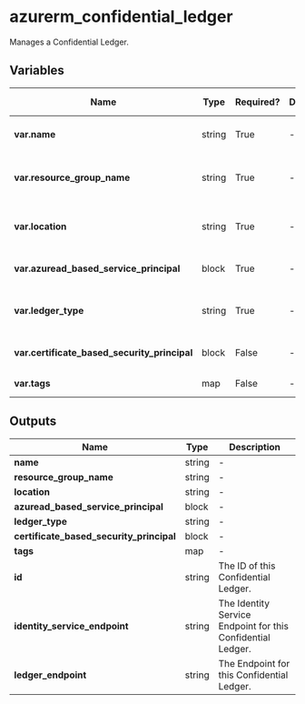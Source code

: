# azurerm_confidential_ledger

Manages a Confidential Ledger.

## Variables

| Name | Type | Required? | Default  | possible values | Description |
| ---- | ---- | --------- | -------- | ----------- | ----------- |
| **var.name** | string | True | -  |  -  | Specifies the name of the Confidential Ledger. Changing this forces a new resource to be created. | 
| **var.resource_group_name** | string | True | -  |  -  | The name of the Resource Group where the Confidential Ledger exists. Changing this forces a new resource to be created. | 
| **var.location** | string | True | -  |  -  | Specifies the supported Azure location where the Confidential Ledger exists. Changing this forces a new resource to be created. | 
| **var.azuread_based_service_principal** | block | True | -  |  -  | A list of `azuread_based_service_principal` blocks. | 
| **var.ledger_type** | string | True | -  |  `Private`, `Public`  | Specifies the type of Confidential Ledger. Possible values are `Private` and `Public`. Changing this forces a new resource to be created. | 
| **var.certificate_based_security_principal** | block | False | -  |  -  | A list of `certificate_based_security_principal` blocks. | 
| **var.tags** | map | False | -  |  -  | A mapping of tags to assign to the Confidential Ledger. | 



## Outputs

| Name | Type | Description |
| ---- | ---- | --------- | 
| **name** | string  | - | 
| **resource_group_name** | string  | - | 
| **location** | string  | - | 
| **azuread_based_service_principal** | block  | - | 
| **ledger_type** | string  | - | 
| **certificate_based_security_principal** | block  | - | 
| **tags** | map  | - | 
| **id** | string  | The ID of this Confidential Ledger. | 
| **identity_service_endpoint** | string  | The Identity Service Endpoint for this Confidential Ledger. | 
| **ledger_endpoint** | string  | The Endpoint for this Confidential Ledger. | 